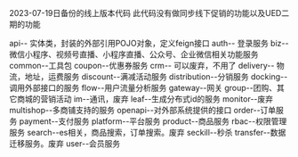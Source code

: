 2023-07-19日备份的线上版本代码
此代码没有做同步线下促销的功能以及UED二期的功能

api-- 实体类，封装的外部引用POJO对象，定义feign接口
auth-- 登录服务
biz-- 微信小程序、视频号直播、小程序直播、公众号、企业微信相关功能服务
common--工具包
coupon--优惠券服务
crm-- 可以废弃，不用了
delivery-- 物流，地址，运费服务
discount--满减活动服务
distribution--分销服务
docking--调用外部接口的服务
flow--用户流量分析服务
gateway--网关
group--团购、其它商城的营销活动
im--通讯，废弃
leaf--生成分布式id的服务
monitor--废弃
multishop--多商铺支持的服务
openapi--对外部系统提供的接口
order--订单服务
payment--支付服务
platform--平台服务
product--商品服务
rbac--权限管理服务
search--es相关，商品搜索，订单搜索。废弃
seckill--秒杀
transfer--数据迁移服务。废弃
user--会员服务
